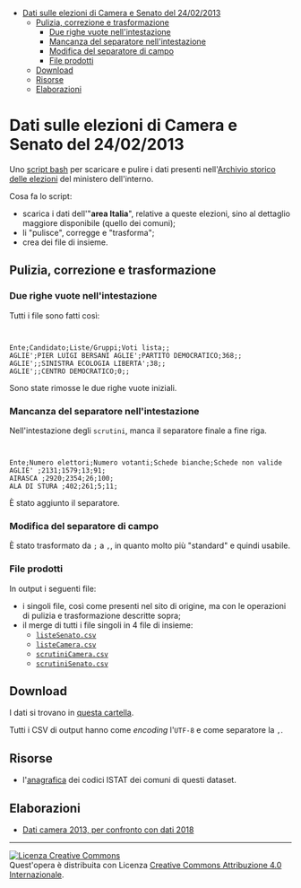 <!-- TOC -->

- [Dati sulle elezioni di Camera e Senato del 24/02/2013](#dati-sulle-elezioni-di-camera-e-senato-del-24022013)
    - [Pulizia, correzione e trasformazione](#pulizia-correzione-e-trasformazione)
        - [Due righe vuote nell'intestazione](#due-righe-vuote-nellintestazione)
        - [Mancanza del separatore nell'intestazione](#mancanza-del-separatore-nellintestazione)
        - [Modifica del separatore di campo](#modifica-del-separatore-di-campo)
        - [File prodotti](#file-prodotti)
    - [Download](#download)
    - [Risorse](#risorse)
    - [Elaborazioni](#elaborazioni)

<!-- /TOC -->
# Dati sulle elezioni di Camera e Senato del 24/02/2013

Uno [script bash](https://github.com/ondata/elezionipolitiche2013/blob/master/dw.sh) per scaricare e pulire i dati presenti nell'[Archivio storico delle elezioni](http://elezionistorico.interno.gov.it/index.php) del ministero dell'interno.

Cosa fa lo script:

- scarica i dati dell'"**area Italia**", relative a queste elezioni, sino al dettaglio maggiore disponibile (quello dei comuni);
- li "pulisce", corregge e "trasforma";
- crea dei file di insieme.




## Pulizia, correzione e trasformazione

### Due righe vuote nell'intestazione

Tutti i file sono fatti così:

```


Ente;Candidato;Liste/Gruppi;Voti lista;;
AGLIE';PIER LUIGI BERSANI AGLIE';PARTITO DEMOCRATICO;368;;
AGLIE';;SINISTRA ECOLOGIA LIBERTA';38;;
AGLIE';;CENTRO DEMOCRATICO;0;;
```

Sono state rimosse le due righe vuote iniziali.

### Mancanza del separatore nell'intestazione

Nell'intestazione degli `scrutini`, manca il separatore finale a fine riga.

```


Ente;Numero elettori;Numero votanti;Schede bianche;Schede non valide
AGLIE' ;2131;1579;13;91;
AIRASCA ;2920;2354;26;100;
ALA DI STURA ;402;261;5;11;
```

È stato aggiunto il separatore.

### Modifica del separatore di campo

È stato trasformato da `;` a `,`, in quanto molto più "standard" e quindi usabile.

### File prodotti

In output i seguenti file:

- i singoli file, così come presenti nel sito di origine, ma con le operazioni di pulizia e trasformazione descritte sopra;
- il merge di tutti i file singoli in 4 file di insieme:
  - [`listeSenato.csv`](https://github.com/ondata/elezionipolitiche2013/raw/master/csv/listeSenato.csv)
  - [`listeCamera.csv`](https://github.com/ondata/elezionipolitiche2013/raw/master/csv/listeCamera.csv)
  - [`scrutiniCamera.csv`](https://github.com/ondata/elezionipolitiche2013/blob/master/csv/scrutiniCamera.csv)
  - [`scrutiniSenato.csv`](https://github.com/ondata/elezionipolitiche2013/blob/master/csv/scrutiniSenato.csv)

## Download

I dati si trovano in [questa cartella](https://github.com/ondata/elezionipolitiche2013/tree/master/csv).

Tutti i CSV di output hanno come *encoding* l'`UTF-8` e come separatore la `,`.

## Risorse

- l'[anagrafica](../master/risorse/README.md) dei codici ISTAT dei comuni di questi dataset.

## Elaborazioni

- [Dati camera 2013, per confronto con dati 2018](../master/risorse/README.md)


---

<a rel="license" href="http://creativecommons.org/licenses/by/4.0/"><img alt="Licenza Creative Commons" style="border-width:0" src="https://i.creativecommons.org/l/by/4.0/88x31.png" /></a><br />Quest'opera è distribuita con Licenza <a rel="license" href="http://creativecommons.org/licenses/by/4.0/">Creative Commons Attribuzione 4.0 Internazionale</a>.
